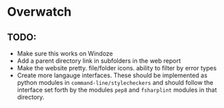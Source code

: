 # Overwatch

## TODO:
 - Make sure this works on Windoze
 - Add a parent directory link in subfolders in the web report
 - Make the website pretty. file/folder icons. ability to filter by error types
 - Create more langauge interfaces. These should be implemented as python modules in `command-line/stylecheckers` and should follow the interface set forth by the modules `pep8` and `fsharplint` modules in that directory.

